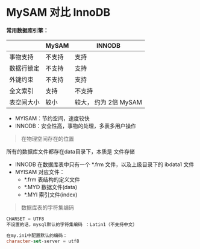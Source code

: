 # MySAM 对比 InnoDB

**常用数据库引擎：**

|            | MySAM  | INNODB                |
| ---------- | ------ | --------------------- |
| 事物支持   | 不支持 | 支持                  |
| 数据行锁定 | 不支持 | 支持                  |
| 外键约束   | 不支持 | 支持                  |
| 全文索引   | 支持   | 不支持                |
| 表空间大小 | 较小   | 较大， 约为 2倍 MySAM |

- MYISAM：节约空间，速度较快
- INNODB：安全性高，事物的处理，多表多用户操作



> 在物理空间存在的位置

所有的数据库文件都存在data目录下，本质是 文件存储

- INNODB 在数据库表中只有一个 *.frm 文件，以及上级目录下的 ibdata1 文件
- MYISAM 对应文件：
  - *.frm  表结构的定义文件
  - *.MYD  数据文件(data)
  - *.MYI   索引文件(index)



> 数据库表的字符集编码

```sql
CHARSET = UTF8
不设置的话，mysql默认的字符集编码 ：Latin1（不支持中文）

在my.ini中配置默认的编码：
character-set-server = utf8
```

